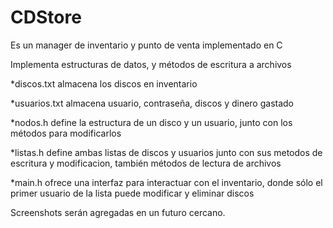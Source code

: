 # CDStore
Es un manager de inventario y punto de venta implementado en C 

Implementa estructuras de datos, y métodos de escritura a archivos 

*discos.txt almacena los discos en inventario

*usuarios.txt almacena usuario, contraseña, discos y dinero gastado 

*nodos.h define la estructura de un disco y un usuario, junto con los métodos para modificarlos 

*listas.h define ambas listas de discos y usuarios junto con sus metodos de escritura y modificacion, también métodos de lectura de archivos

*main.h ofrece una interfaz para interactuar con el inventario, donde sólo el primer usuario de la lista puede modificar y eliminar discos

Screenshots serán agregadas en un futuro cercano.
